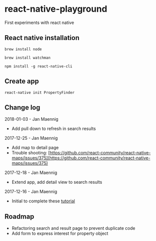 # react-native-playground

First experiments with react native

## React native installation 

```
brew install node
```

```
brew install watchman
```

```
npm install -g react-native-cli
```

## Create app

```
react-native init PropertyFinder
```

## Change log

2018-01-03 - Jan Maennig
* Add pull down to refresh in search results

2017-12-25 - Jan Maennig

* Add map to detail page
* Trouble shooting:
 [https://github.com/react-community/react-native-maps/issues/375](https://github.com/react-community/react-native-maps/issues/375)


2017-12-18 - Jan Maennig
* Extend app, add detail view to search results


2017-12-16 - Jan Maennig
* Initial to complete these [tutorial](https://www.raywenderlich.com/165140/react-native-tutorial-building-ios-android-apps-javascript)

## Roadmap

* Refactoring search and result page to prevent duplicate code
* Add form to express interest for property object
